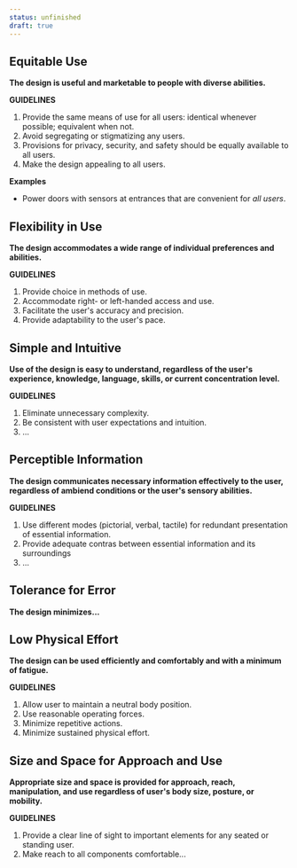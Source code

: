 ```yaml
---
status: unfinished
draft: true
---
```

## Equitable Use
**The design is useful and marketable to people with diverse abilities.**

**GUIDELINES**
1. Provide the same means of use for all users: identical whenever possible; equivalent when not.
2. Avoid segregating or stigmatizing any users.
3. Provisions for privacy, security, and safety should be equally available to all users.
4. Make the design appealing to all users.

**Examples**
- Power doors with sensors at entrances that are convenient for *all users*.

## Flexibility in Use
**The design accommodates a wide range of individual preferences and abilities.**

**GUIDELINES**
1. Provide choice in methods of use.
2. Accommodate right- or left-handed access and use.
3. Facilitate the user's accuracy and precision.
4. Provide adaptability to the user's pace.

## Simple and Intuitive
**Use of the design is easy to understand, regardless of the user's experience, knowledge, language, skills, or current concentration level.**

**GUIDELINES**
1. Eliminate unnecessary complexity.
2. Be consistent with user expectations and intuition.
3. ...

## Perceptible Information
**The design communicates necessary information effectively to the user, regardless of ambiend conditions or the user's sensory abilities.**

**GUIDELINES**
1. Use different modes (pictorial, verbal, tactile) for redundant presentation of essential information.
2. Provide adequate contras between essential information and its surroundings
3. ...

## Tolerance for Error
**The design minimizes...**

## Low Physical Effort
**The design can be used efficiently and comfortably and with a minimum of fatigue.**

**GUIDELINES**
1. Allow user to maintain a neutral body position.
2. Use reasonable operating forces.
3. Minimize repetitive actions.
4. Minimize sustained physical effort.

## Size and Space for Approach and Use
**Appropriate size and space is provided for approach, reach, manipulation, and use regardless of user's body size, posture, or mobility.**

**GUIDELINES**
1. Provide a clear line of sight to important elements for any seated or standing user.
2. Make reach to all components comfortable...